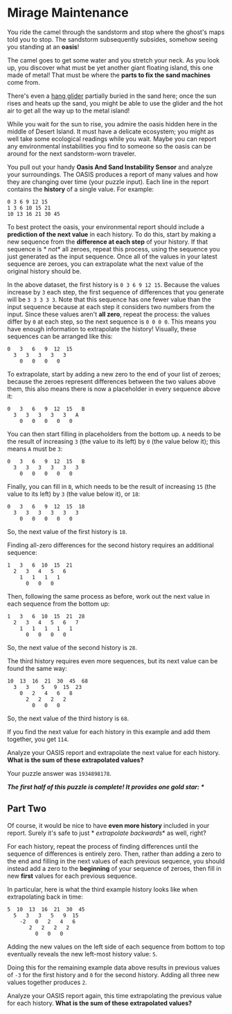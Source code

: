 # Mirage Maintenance

You ride the camel through the sandstorm and stop where the ghost's maps told you to stop. The sandstorm subsequently
subsides, somehow seeing you standing at an **oasis**!

The camel goes to get some water and you stretch your neck. As you look up, you discover what must be yet another giant
floating island, this one made of metal! That must be where the **parts to fix the sand machines** come from.

There's even a [hang glider](https://en.wikipedia.org/wiki/Hang_gliding) partially buried in the sand here; once the sun
rises and heats up the sand, you might be able to use the glider and the hot air to get all the way up to the metal
island!

While you wait for the sun to rise, you admire the oasis hidden here in the middle of Desert Island. It must have a
delicate ecosystem; you might as well take some ecological readings while you wait. Maybe you can report any
environmental instabilities you find to someone so the oasis can be around for the next sandstorm-worn traveler.

You pull out your handy **Oasis And Sand Instability Sensor** and analyze your surroundings. The OASIS produces a report
of many values and how they are changing over time (your puzzle input). Each line in the report contains the **history**
of a single value. For example:

```
0 3 6 9 12 15
1 3 6 10 15 21
10 13 16 21 30 45
```

To best protect the oasis, your environmental report should include a **prediction of the next value** in each history.
To do this, start by making a new sequence from the **difference at each step** of your history. If that sequence is *
*not** all zeroes, repeat this process, using the sequence you just generated as the input sequence. Once all of the
values in your latest sequence are zeroes, you can extrapolate what the next value of the original history should be.

In the above dataset, the first history is `0 3 6 9 12 15`. Because the values increase by `3` each step, the first
sequence of differences that you generate will be `3 3 3 3 3`. Note that this sequence has one fewer value than the
input sequence because at each step it considers two numbers from the input. Since these values aren't **all zero**,
repeat the process: the values differ by `0` at each step, so the next sequence is `0 0 0 0`. This means you have enough
information to extrapolate the history! Visually, these sequences can be arranged like this:

```
0   3   6   9  12  15
  3   3   3   3   3
    0   0   0   0
```

To extrapolate, start by adding a new zero to the end of your list of zeroes; because the zeroes represent differences
between the two values above them, this also means there is now a placeholder in every sequence above it:

```
0   3   6   9  12  15   B
  3   3   3   3   3   A
    0   0   0   0   0
```

You can then start filling in placeholders from the bottom up. `A` needs to be the result of increasing `3` (the value
to its left) by `0` (the value below it); this means `A` must be `3`:

```
0   3   6   9  12  15   B
  3   3   3   3   3   3
    0   0   0   0   0
```

Finally, you can fill in `B`, which needs to be the result of increasing `15` (the value to its left) by `3` (the value
below it), or `18`:

```
0   3   6   9  12  15  18
  3   3   3   3   3   3
    0   0   0   0   0
```

So, the next value of the first history is `18`.

Finding all-zero differences for the second history requires an additional sequence:

```
1   3   6  10  15  21
  2   3   4   5   6
    1   1   1   1
      0   0   0
```

Then, following the same process as before, work out the next value in each sequence from the bottom up:

```
1   3   6  10  15  21  28
  2   3   4   5   6   7
    1   1   1   1   1
      0   0   0   0
```

So, the next value of the second history is `28`.

The third history requires even more sequences, but its next value can be found the same way:

```
10  13  16  21  30  45  68
  3   3    5   9  15  23
    0   2   4   6   8
      2   2   2   2
        0   0   0
```

So, the next value of the third history is `68`.

If you find the next value for each history in this example and add them together, you get `114`.

Analyze your OASIS report and extrapolate the next value for each history. **What is the sum of these extrapolated
values?**

Your puzzle answer was `1934898178`.

*__The first half of this puzzle is complete! It provides one gold star: *__*

## Part Two

Of course, it would be nice to have **even more history** included in your report. Surely it's safe to just *
*extrapolate backwards** as well, right?

For each history, repeat the process of finding differences until the sequence of differences is entirely zero. Then,
rather than adding a zero to the end and filling in the next values of each previous sequence, you should instead add a
zero to the **beginning** of your sequence of zeroes, then fill in new **first** values for each previous sequence.

In particular, here is what the third example history looks like when extrapolating back in time:

```
5  10  13  16  21  30  45
  5   3   3   5   9  15
    -2   0   2   4   6
       2   2   2   2
         0   0   0
```

Adding the new values on the left side of each sequence from bottom to top eventually reveals the new left-most history
value: `5`.

Doing this for the remaining example data above results in previous values of `-3` for the first history and `0` for the
second history. Adding all three new values together produces `2`.

Analyze your OASIS report again, this time extrapolating the previous value for each history. **What is the sum of these
extrapolated values?**

